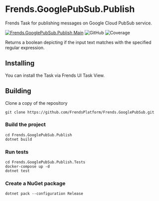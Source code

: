 # Frends.GooglePubSub.Publish
Frends Task for publishing messages on Google Cloud PubSub service.

[![Frends.GooglePubSub.Publish Main](https://github.com/FrendsPlatform/Frends.GooglePubSub/actions/workflows/Publish_build_and_test_on_main.yml/badge.svg)](https://github.com/FrendsPlatform/Frends.GooglePubSub/actions/workflows/Publish_build_and_test_on_main.yml)
 ![GitHub](https://img.shields.io/github/license/FrendsPlatform/Frends.GooglePubSub?label=License)
 ![Coverage](https://app-github-custom-badges.azurewebsites.net/Badge?key=FrendsPlatform/Frends.GooglePubSub|Frends.GooglePubSub.Publish|main)

Returns a boolean depicting if the input text matches with the specified regular expression.

## Installing

You can install the Task via Frends UI Task View.

## Building

Clone a copy of the repository

`git clone https://github.com/FrendsPlatform/Frends.GooglePubSub.git`

### Build the project

```
cd Frends.GooglePubSub.Publish
dotnet build
```

### Run tests

```
cd Frends.GooglePubSub.Publish.Tests
docker-compose up -d
dotnet test
```

### Create a NuGet package

`dotnet pack --configuration Release`
